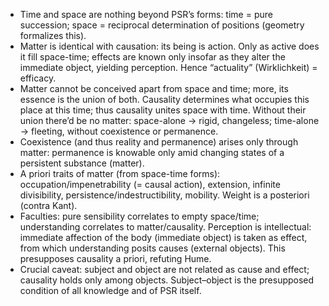 - Time and space are nothing beyond PSR’s forms: time = pure succession; space = reciprocal determination of positions (geometry formalizes this).
- Matter is identical with causation: its being is action. Only as active does it fill space-time; effects are known only insofar as they alter the immediate object, yielding perception. Hence “actuality” (Wirklichkeit) = efficacy.
- Matter cannot be conceived apart from space and time; more, its essence is the union of both. Causality determines what occupies this place at this time; thus causality unites space with time. Without their union there’d be no matter: space-alone → rigid, changeless; time-alone → fleeting, without coexistence or permanence.
- Coexistence (and thus reality and permanence) arises only through matter: permanence is knowable only amid changing states of a persistent substance (matter).
- A priori traits of matter (from space-time forms): occupation/impenetrability (= causal action), extension, infinite divisibility, persistence/indestructibility, mobility. Weight is a posteriori (contra Kant).
- Faculties: pure sensibility correlates to empty space/time; understanding correlates to matter/causality. Perception is intellectual: immediate affection of the body (immediate object) is taken as effect, from which understanding posits causes (external objects). This presupposes causality a priori, refuting Hume.
- Crucial caveat: subject and object are not related as cause and effect; causality holds only among objects. Subject–object is the presupposed condition of all knowledge and of PSR itself.